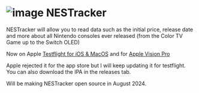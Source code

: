 # ![image](https://github.com/Techtronis/NESTracker/assets/108685009/b37a87a6-338f-40e2-a130-a51a1140f939) NESTracker
NESTracker will allow you to read data such as the initial price, release date and more about all Nintendo consoles ever released (from the Color TV Game up to the Switch OLED)

Now on Apple [Testflight for iOS & MacOS](https://testflight.apple.com/join/wwep90dI) and for [Apple Vision Pro](https://testflight.apple.com/join/Fb6LPVzi)

Apple rejected it for the app store but I will keep updating it for testflight.
You can also download the IPA in the releases tab.

Will be making NESTracker open source in August 2024.




